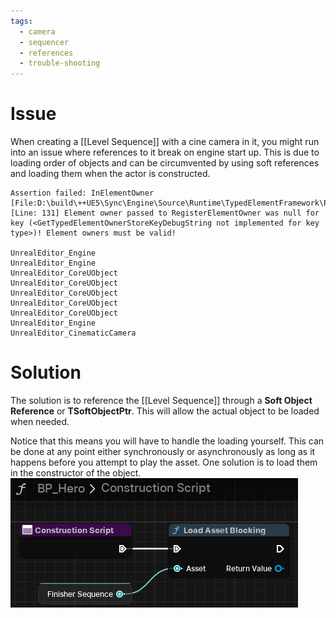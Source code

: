 ```yaml
---
tags:
  - camera
  - sequencer
  - references
  - trouble-shooting
---
```

# Issue
When creating a [[Level Sequence]] with a cine camera in it, you might run into an issue where references to it break on engine start up. This is due to loading order of objects and can be circumvented by using soft references and loading them when the actor is constructed.
```
Assertion failed: InElementOwner [File:D:\build\++UE5\Sync\Engine\Source\Runtime\TypedElementFramework\Public\Elements\Framework\TypedElementOwnerStore.h] [Line: 131] Element owner passed to RegisterElementOwner was null for key (<GetTypedElementOwnerStoreKeyDebugString not implemented for key type>)! Element owners must be valid!

UnrealEditor_Engine
UnrealEditor_Engine
UnrealEditor_CoreUObject
UnrealEditor_CoreUObject
UnrealEditor_CoreUObject
UnrealEditor_CoreUObject
UnrealEditor_CoreUObject
UnrealEditor_Engine
UnrealEditor_CinematicCamera
```
# Solution
The solution is to reference the [[Level Sequence]] through a **Soft Object Reference** or **TSoftObjectPtr**. This will allow the actual object to be loaded when needed.

Notice that this means you will have to handle the loading yourself. This can be done at any point either synchronously or asynchronously as long as it happens before you attempt to play the asset. One solution is to load them in the constructor of the object.
![alt](Images/LoadLevelSequenceBlocking_Example.png)
